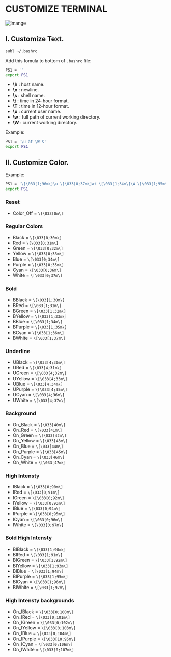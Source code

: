 # CUSTOMIZE TERMINAL

![Imange](https://imgur.com/fnyt2WD)

## I. Customize Text. 

```sh 
subl ~/.bashrc
```

Add this fomula to bottom of `.bashrc` file:  
```sh
PS1 = ''  
export PS1  
```

- **\h** : host name.  
- **\n** : newline.  
- **\s** : shell name.  
- **\t** : time in 24-hour format.  
- **\T** : time in 12-hour format.  
- **\u** : current user name.  
- **\w** : full path of current working directory.  
- **\W** : current working directory.  

Example: 
```sh
PS1 = '\u at \W $'
export PS1  
```


## II. Customize Color.

Example:
```sh
PS1 = '\[\033[1;96m\]\u \[\033[0;37m\]at \[\033[1;34m\]\W \[\033[1;95m\]$ \[\033[0m\]'
export PS1  
```

### Reset
- Color_Off = `\[\033[0m\]` 

### Regular Colors
- Black   = `\[\033[0;30m\]`
- Red     = `\[\033[0;31m\]`
- Green   = `\[\033[0;32m\]`  
- Yellow  = `\[\033[0;33m\]`
- Blue    = `\[\033[0;34m\]`   
- Purple  = `\[\033[0;35m\]`
- Cyan    = `\[\033[0;36m\]`
- White   = `\[\033[0;37m\]`

### Bold
- BBlack  = `\[\033[1;30m\]`
- BRed    = `\[\033[1;31m\]`
- BGreen  = `\[\033[1;32m\]`
- BYellow = `\[\033[1;33m\]`
- BBlue   = `\[\033[1;34m\]`
- BPurple = `\[\033[1;35m\]`
- BCyan   = `\[\033[1;36m\]`
- BWhite  = `\[\033[1;37m\]`

### Underline
- UBlack  = `\[\033[4;30m\]`
- URed    = `\[\033[4;31m\]`
- UGreen  = `\[\033[4;32m\]`
- UYellow = `\[\033[4;33m\]`
- UBlue   = `\[\033[4;34m\]`
- UPurple = `\[\033[4;35m\]`
- UCyan   = `\[\033[4;36m\]`
- UWhite  = `\[\033[4;37m\]`

### Background
- On_Black  = `\[\033[40m\]`
- On_Red    = `\[\033[41m\]`
- On_Green  = `\[\033[42m\]`
- On_Yellow = `\[\033[43m\]`
- On_Blue   = `\[\033[44m\]`
- On_Purple = `\[\033[45m\]`
- On_Cyan   = `\[\033[46m\]`
- On_White  = `\[\033[47m\]`

### High Intensty
- IBlack    = `\[\033[0;90m\]`
- IRed      = `\[\033[0;91m\]`
- IGreen    = `\[\033[0;92m\]`
- IYellow   = `\[\033[0;93m\]`
- IBlue     = `\[\033[0;94m\]`
- IPurple   = `\[\033[0;95m\]`
- ICyan     = `\[\033[0;96m\]`
- IWhite    = `\[\033[0;97m\]`

### Bold High Intensty
- BIBlack   = `\[\033[1;90m\]`
- BIRed     = `\[\033[1;91m\]`
- BIGreen   = `\[\033[1;92m\]`
- BIYellow  = `\[\033[1;93m\]`
- BIBlue    = `\[\033[1;94m\]`
- BIPurple  = `\[\033[1;95m\]`
- BICyan    = `\[\033[1;96m\]`
- BIWhite   = `\[\033[1;97m\]`

### High Intensty backgrounds
- On_IBlack   = `\[\033[0;100m\]`
- On_IRed     = `\[\033[0;101m\]`
- On_IGreen   = `\[\033[0;102m\]`
- On_IYellow  = `\[\033[0;103m\]`
- On_IBlue    = `\[\033[0;104m\]`
- On_IPurple  = `\[\033[10;95m\]`
- On_ICyan    = `\[\033[0;106m\]`
- On_IWhite   = `\[\033[0;107m\]`

